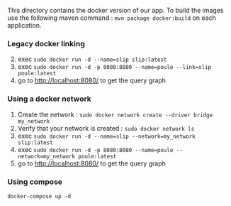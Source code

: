 This directory contains the docker version of our app.
To build the images use the following maven command : `mvn package docker:build` on each application.

### Legacy docker linking
2. exec `sudo docker run -d --name=slip slip:latest`
3. exec `sudo docker run -d -p 8080:8080 --name=poule --link=slip poule:latest`
4. go to [http://localhost:8080/]() to get the query graph

### Using a docker network
1. Create the network : `sudo docker network create --driver bridge my_network`
2. Verify that your network is created : `sudo docker network ls`
3. exec `sudo docker run -d --name=slip --network=my_network slip:latest`
4. exec `sudo docker run -d -p 8080:8080 --name=poule --network=my_network poule:latest`
5. go to [http://localhost:8080/]() to get the query graph

### Using compose
`docker-compose up -d`